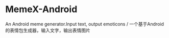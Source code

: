 # MemeX-Android
An Android meme generator.Input text, output emoticons / 一个基于Android的表情包生成器，输入文字，输出表情图片
